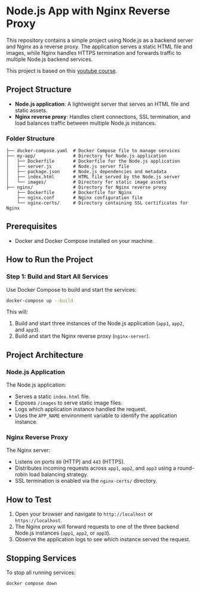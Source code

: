 # Node.js App with Nginx Reverse Proxy

This repository contains a simple project using Node.js as a backend server and Nginx as a reverse proxy. The application serves a static HTML file and images, while Nginx handles HTTPS termination and forwards traffic to multiple Node.js backend services.

This project is based on this [youtube course](https://www.youtube.com/watch?v=q8OleYuqntY).

## Project Structure

- **Node.js application**: A lightweight server that serves an HTML file and static assets.
- **Nginx reverse proxy**: Handles client connections, SSL termination, and load balances traffic between multiple Node.js instances.

### Folder Structure

```
├── docker-compose.yaml  # Docker Compose file to manage services
├── my-app/              # Directory for Node.js application
│   ├── Dockerfile       # Dockerfile for the Node.js application
│   ├── server.js        # Node.js server file
│   ├── package.json     # Node.js dependencies and metadata
│   ├── index.html       # HTML file served by the Node.js server
│   └── images/          # Directory for static image assets
├── nginx/               # Directory for Nginx reverse proxy
    ├── Dockerfile       # Dockerfile for Nginx
    ├── nginx.conf       # Nginx configuration file
    └── nginx-certs/     # Directory containing SSL certificates for Nginx
```


## Prerequisites

- Docker and Docker Compose installed on your machine.

## How to Run the Project

### Step 1: Build and Start All Services

Use Docker Compose to build and start the services:
```bash
docker-compose up --build
```

This will:
1. Build and start three instances of the Node.js application (`app1`, `app2`, and `app3`).
2. Build and start the Nginx reverse proxy (`nginx-server`).

## Project Architecture

### Node.js Application
The Node.js application:
- Serves a static `index.html` file.
- Exposes `/images` to serve static image files.
- Logs which application instance handled the request.
- Uses the `APP_NAME` environment variable to identify the application instance.

### Nginx Reverse Proxy
The Nginx server:
- Listens on ports `80` (HTTP) and `443` (HTTPS).
- Distributes incoming requests across `app1`, `app2`, and `app3` using a round-robin load balancing strategy.
- SSL termination is enabled via the `nginx-certs/` directory.

## How to Test

1. Open your browser and navigate to `http://localhost` or `https://localhost`.
2. The Nginx proxy will forward requests to one of the three backend Node.js instances (`app1`, `app2`, or `app3`).
3. Observe the application logs to see which instance served the request.

## Stopping Services
To stop all running services:
```bash
docker compose down
```